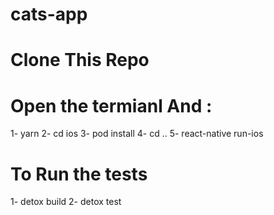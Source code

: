 # cats-app

# Clone This Repo 

# Open the termianl And : 

1- yarn
2- cd ios
3- pod install
4- cd ..
5- react-native run-ios

# To Run the tests 

1- detox build
2- detox test

